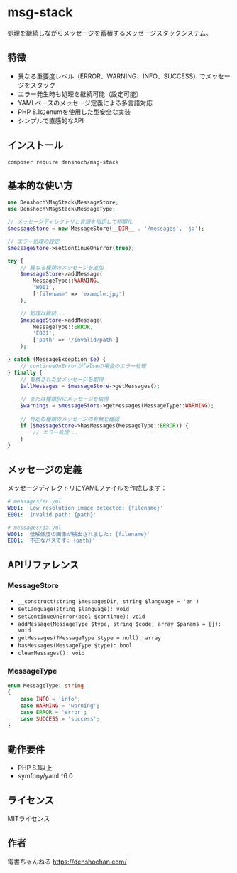# msg-stack

処理を継続しながらメッセージを蓄積するメッセージスタックシステム。

## 特徴

- 異なる重要度レベル（ERROR、WARNING、INFO、SUCCESS）でメッセージをスタック
- エラー発生時も処理を継続可能（設定可能）
- YAMLベースのメッセージ定義による多言語対応
- PHP 8.1のenumを使用した型安全な実装
- シンプルで直感的なAPI

## インストール

``` 
composer require denshoch/msg-stack
```

## 基本的な使い方

``` php
use Denshoch\MsgStack\MessageStore;
use Denshoch\MsgStack\MessageType;

// メッセージディレクトリと言語を指定して初期化
$messageStore = new MessageStore(__DIR__ . '/messages', 'ja');

// エラー処理の設定
$messageStore->setContinueOnError(true);

try {
    // 異なる種類のメッセージを追加
    $messageStore->addMessage(
        MessageType::WARNING,
        'W001',
        ['filename' => 'example.jpg']
    );

    // 処理は継続...
    $messageStore->addMessage(
        MessageType::ERROR,
        'E001',
        ['path' => '/invalid/path']
    );

} catch (MessageException $e) {
    // continueOnErrorがfalseの場合のエラー処理
} finally {
    // 蓄積された全メッセージを取得
    $allMessages = $messageStore->getMessages();
    
    // または種類別にメッセージを取得
    $warnings = $messageStore->getMessages(MessageType::WARNING);
    
    // 特定の種類のメッセージの有無を確認
    if ($messageStore->hasMessages(MessageType::ERROR)) {
        // エラー処理...
    }
}
```

## メッセージの定義

メッセージディレクトリにYAMLファイルを作成します：

``` yaml
# messages/en.yml
W001: 'Low resolution image detected: {filename}'
E001: 'Invalid path: {path}'

# messages/ja.yml
W001: '低解像度の画像が検出されました: {filename}'
E001: '不正なパスです: {path}'
```

## APIリファレンス

### MessageStore

- `__construct(string $messagesDir, string $language = 'en')`
- `setLanguage(string $language): void`
- `setContinueOnError(bool $continue): void`
- `addMessage(MessageType $type, string $code, array $params = []): void`
- `getMessages(?MessageType $type = null): array`
- `hasMessages(MessageType $type): bool`
- `clearMessages(): void`

### MessageType

``` php
enum MessageType: string
{
    case INFO = 'info';
    case WARNING = 'warning';
    case ERROR = 'error';
    case SUCCESS = 'success';
}
```

## 動作要件

- PHP 8.1以上
- symfony/yaml ^6.0

## ライセンス

MITライセンス

## 作者

電書ちゃんねる <https://denshochan.com/> 